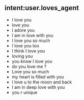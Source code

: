 ## intent:user.loves_agent
- I love you
- love you
- I adore you
- I am in love with you
- I love you so much
- I love you too
- I think I love you
- loving you
- you know I love you
- do you love me ?
- Love you so much
- my heart is filled with you
- I love u to the moon and back
- I am in deep love with you
- you r unique